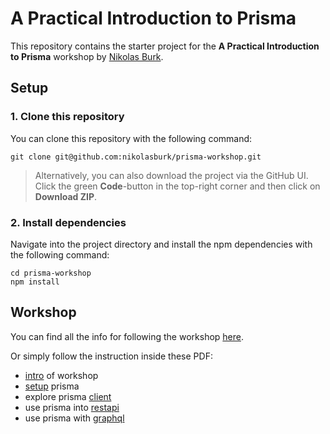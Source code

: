 # A Practical Introduction to Prisma

This repository contains the starter project for the **A Practical Introduction to Prisma** workshop by [Nikolas Burk](https://twitter.com/nikolasburk).

## Setup

### 1. Clone this repository

You can clone this repository with the following command:

```
git clone git@github.com:nikolasburk/prisma-workshop.git
```

> Alternatively, you can also download the project via the GitHub UI. Click the green **Code**-button in the top-right corner and then click on **Download ZIP**.

### 2. Install dependencies

Navigate into the project directory and install the npm dependencies with the following command:

```
cd prisma-workshop
npm install
```

## Workshop

You can find all the info for following the workshop [here](https://www.notion.so/prismaio/A-Practical-Introduction-to-Prisma-2021-ccf00a066ef4432caeb03da179e38302).

Or simply follow the instruction inside these PDF:
- [intro](prisma_intro.pdf) of workshop
- [setup](prisma_1_setup.pdf) prisma
- explore prisma [client](prisma_2_client.pdf) 
- use prisma into [restapi](prisma_3_restapi.pdf)
- use prisma with [graphql](prisma_4_restapi.pdf)
